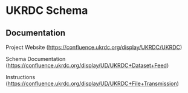 # UKRDC Schema

## Documentation

Project Website (https://confluence.ukrdc.org/display/UKRDC/UKRDC)

Schema Documentation (https://confluence.ukrdc.org/display/UD/UKRDC+Dataset+Feed)

Instructions (https://confluence.ukrdc.org/display/UD/UKRDC+File+Transmission)

##
